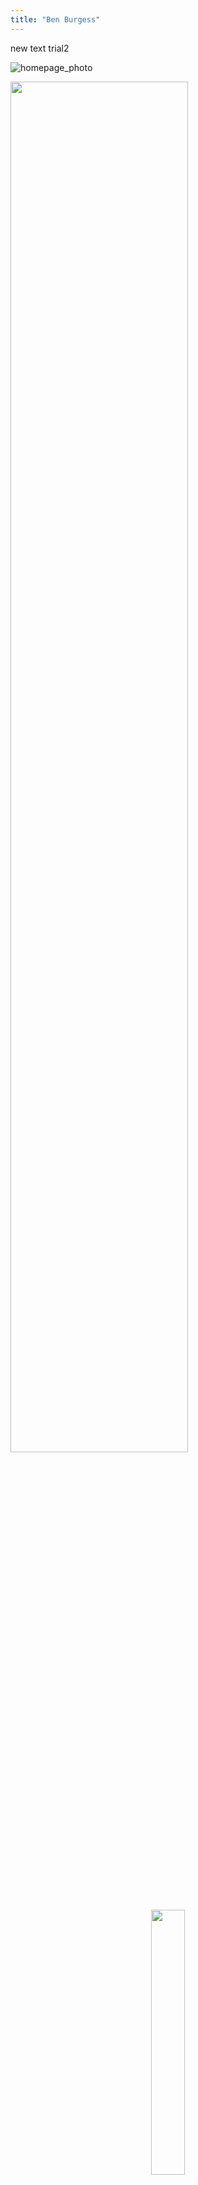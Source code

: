 ```yaml
---
title: "Ben Burgess"
---
```


new text trial2

![homepage_photo](https://benjburgess.github.io/assets/Screenshot_20211012-190225_Gallery2.jpg)  
    
<img src="https://benjburgess.github.io/assets/Screenshot_20211012-190225_Gallery2.jpg" width="75%" align = "center">  

<div style="text-align:center"><img src="https://benjburgess.github.io/assets/Screenshot_20211012-190225_Gallery2.jpg" width="33%"/></div>

<img src="https://benjburgess.github.io/assets/Screenshot_20211012-190225_Gallery2.jpg" width="50%" align = "center">   
  
<img src="https://benjburgess.github.io/assets/Screenshot_20211012-190225_Gallery2.jpg" width="25%" align = "center">   

I'm Ben Burgess, and I've recently submitted my PhD thesis in Computational Ecology at UCL.  
  
Over the past four years I've been using a variety of computational and 
statistical approaches to explore how multiple perturbations affect complex systems. 
I've made some really interesting discoveries over this time, including finding 
consistent patterns across a variety of disparate large-scale datasets.  
  
I love problem-solving, and it's especially rewarding when dealing with 

To learn more about me and see my CV, check out the [*Bio & CV*]() section of this site.  
  
Alternatively, you can find out more about my [*data analysis tutorials and demonstrations*](https://benjburgess.github.io/data/); 
[*scientific publications*](https://benjburgess.github.io/publications/); or [*R package*](https://benjburgess.github.io/multiplestressR/).